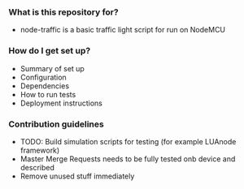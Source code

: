 ### What is this repository for? ###

* node-traffic is a basic traffic light script for run on NodeMCU

### How do I get set up? ###

* Summary of set up
* Configuration
* Dependencies
* How to run tests
* Deployment instructions

### Contribution guidelines ###

* TODO: Build simulation scripts for testing (for example LUAnode framework)
* Master Merge Requests needs to be fully tested onb device and described
* Remove unused stuff immediately